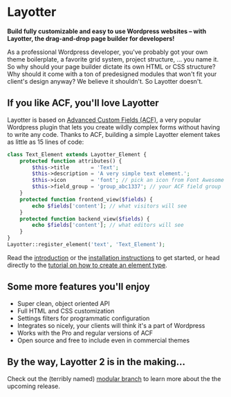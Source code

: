 # Layotter

**Build fully customizable and easy to use Wordpress websites &ndash; with Layotter, the drag-and-drop page builder for developers!**

As a professional Wordpress developer, you've probably got your own theme boilerplate, a favorite grid system, project structure, &hellip; you name it. So why should your page builder dictate its own HTML or CSS structure? Why should it come with a ton of predesigned modules that won't fit your client's design anyway? We believe it shouldn't. So Layotter doesn't.

## If you like ACF, you'll love Layotter

Layotter is based on [Advanced Custom Fields (ACF)](http://www.advancedcustomfields.com), a very popular Wordpress plugin that lets you create wildly complex forms without having to write any code. Thanks to ACF, building a simple Layotter element takes as little as 15 lines of code:

```php
class Text_Element extends Layotter_Element {
    protected function attributes() {
        $this->title       = 'Text';
        $this->description = 'A very simple text element.';
        $this->icon        = 'font'; // pick an icon from Font Awesome
        $this->field_group = 'group_abc1337'; // your ACF field group
    }
    protected function frontend_view($fields) {
        echo $fields['content']; // what visitors will see
    }
    protected function backend_view($fields) {
        echo $fields['content']; // what editors will see
    }
}
Layotter::register_element('text', 'Text_Element');
```

Read the [introduction](http://docs.layotter.com/) or the [installation instructions](http://docs.layotter.com/getting-started/installation/) to get started, or head directly to the [tutorial on how to create an element type](http://docs.layotter.com/basics/element-types/).

## Some more features you'll enjoy

* Super clean, object oriented API
* Full HTML and CSS customization
* Settings filters for programmatic configuration
* Integrates so nicely, your clients will think it's a part of Wordpress
* Works with the Pro and regular versions of ACF
* Open source and free to include even in commercial themes

## By the way, Layotter 2 is in the making&hellip;

Check out the (terribly named) [modular branch](https://github.com/hingst/layotter/tree/modular) to learn more about the the upcoming release.